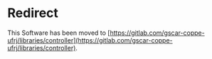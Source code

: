 # Redirect
This Software has been moved to [https://gitlab.com/gscar-coppe-ufrj/libraries/controller](https://gitlab.com/gscar-coppe-ufrj/libraries/controller).
